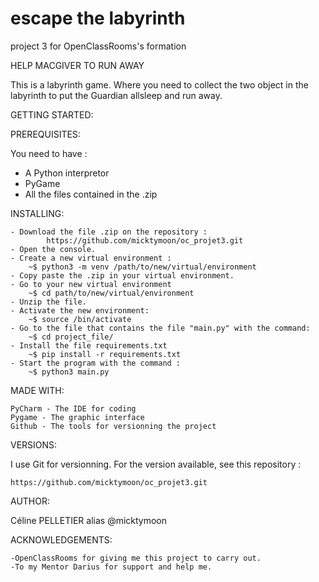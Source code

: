 # escape the labyrinth
project 3 for OpenClassRooms's formation

HELP MACGIVER TO RUN AWAY 

This is a labyrinth game. Where you need to collect the two object in the labyrinth to put the Guardian allsleep and run away.


GETTING STARTED:

PREREQUISITES:

You need to have :
  - A Python interpretor
  - PyGame
  - All the files contained in the .zip


INSTALLING:

    - Download the file .zip on the repository :
            https://github.com/micktymoon/oc_projet3.git
    - Open the console.
    - Create a new virtual environment :
        ~$ python3 -m venv /path/to/new/virtual/environment
    - Copy paste the .zip in your virtual environment. 
    - Go to your new virtual environment 
        ~$ cd path/to/new/virtual/environment
    - Unzip the file.
    - Activate the new environment:
        ~$ source /bin/activate
    - Go to the file that contains the file "main.py" with the command:
        ~$ cd project_file/
    - Install the file requirements.txt
        ~$ pip install -r requirements.txt
    - Start the program with the command :
        ~$ python3 main.py
 

MADE WITH:

    PyCharm - The IDE for coding
    Pygame - The graphic interface
    Github - The tools for versionning the project


VERSIONS:

I use Git for versionning. For the version available, see this repository :

    https://github.com/micktymoon/oc_projet3.git


AUTHOR:

Céline PELLETIER alias @micktymoon

ACKNOWLEDGEMENTS:

    -OpenClassRooms for giving me this project to carry out.
    -To my Mentor Darius for support and help me.

